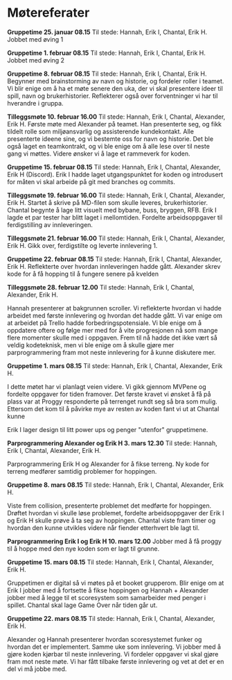 # Møtereferater

**Gruppetime 25. januar 08.15**
Til stede: Hannah, Erik I, Chantal, Erik H.
Jobbet med øving 1
 
**Gruppetime 1. februar 08.15**
Til stede: Hannah, Erik I, Chantal, Erik H.
Jobbet med øving 2
 
**Gruppetime 8. februar 08.15**
Til stede: Hannah, Erik I, Chantal, Erik H.
Begynner med brainstorming av navn og historie, og fordeler roller i teamet. Vi blir enige om å ha et møte senere den uka, der vi skal presentere ideer til spill, navn og brukerhistorier. Reflekterer også over forventninger vi har til hverandre i gruppa. 
 
**Tilleggsmøte 10. februar 16.00**
Til stede: Hannah, Erik I, Chantal, Alexander, Erik H.
Første møte med Alexander på teamet. Han presenterte seg, og fikk tildelt rolle som miljøansvarlig og assisterende kundekontakt. Alle presenterte ideene sine, og vi bestemte oss for navn og historie. Det ble også laget en teamkontrakt, og vi ble enige om å alle lese over til neste gang vi møttes. Videre ønsker vi å lage et rammeverk for koden.

 
**Gruppetime 15. februar 08.15**
Til stede: Hannah, Erik I, Chantal, Alexander, Erik H (Discord).
Erik I hadde laget utgangspunktet for koden og introdusert for måten vi skal arbeide på git med branches og commits. 

**Tilleggsmøte 19. februar 16.00**
Til stede: Hannah, Erik I, Chantal, Alexander, Erik H.
Startet å skrive på MD-filen som skulle leveres, brukerhistorier. Chantal begynte å lage litt visuelt med bybane, buss, bryggen, RFB.
Erik I lagde et par tester har blitt laget i mellomtiden. Fordelte arbeidsoppgaver til ferdigstilling av innleveringen.
 


**Tilleggsmøte 21. februar 16.00**
Til stede: Hannah, Erik I, Chantal, Alexander, Erik H.
Gikk over, ferdigstilte og leverte innlevering 1.



**Gruppetime 22. februar 08.15**
Til stede: Hannah, Erik I, Chantal, Alexander, Erik H.
Reflekterte over hvordan innleveringen hadde gått.
Alexander skrev kode for å få hopping til å fungere senere på kvelden

**Tilleggsmøte 28. februar 12.00**
Til stede: Hannah, Erik I, Chantal, Alexander, Erik H.

Hannah presenterer at bakgrunnen scroller. Vi reflekterte hvordan vi hadde arbeidet med første innlevering og hvordan det hadde gått. Vi var enige om at arbeidet på Trello hadde forbedringspotensiale. Vi ble enige om å oppdatere oftere og følge mer med for å vite progresjonen nå som mange flere momenter skulle med i oppgaven. Frem til nå hadde det ikke vært så veldig kodeteknisk, men vi ble enige om å skulle gjøre mer parprogrammering fram mot neste innlevering for å kunne diskutere mer.
 
**Gruppetime 1. mars 08.15**
Til stede: Hannah, Erik I, Chantal, Alexander, Erik H.

I dette møtet har vi planlagt veien videre. Vi gikk gjennom MVPene og fordelte oppgaver for tiden framover. Det første kravet vi ønsket å få på plass var at Proggy responderte på terrenget rundt seg så bra som mulig. Ettersom det kom til å påvirke mye av resten av koden fant vi ut at Chantal kunne 
 
Erik I lager design til litt power ups og penger "utenfor" gruppetimene.
 
 
**Parprogrammering Alexander og Erik H 3. mars 12.30**
Til stede: Hannah, Erik I, Chantal, Alexander, Erik H.

Parprogrammering Erik H og Alexander for å fikse terreng.
Ny kode for terreng medfører samtidig problemer for hoppingen.
 

**Gruppetime 8. mars 08.15**
Til stede: Hannah, Erik I, Chantal, Alexander, Erik H.

Viste frem collision, presenterte problemet det medførte for hoppingen. Drøftet hvordan vi skulle løse problemet, fordelte arbeidsoppgaver der Erik I og Erik H skulle prøve å ta seg av hoppingen. 
Chantal viste fram timer og hvordan den kunne utvikles videre når fiender etterhvert ble lagt til. 

**Parprogrammering Erik I og Erik H 10. mars 12.00**
Jobber med å få proggy til å hoppe med den nye koden som er lagt til grunne.
 
 
**Gruppetime 15. mars 08.15**
Til stede: Hannah, Erik I, Chantal, Alexander, Erik H.

Gruppetimen er digital så vi møtes på et booket grupperom. Blir enige om at Erik I jobber med å fortsette å fikse hoppingen og Hannah + Alexander jobber med å legge til et scoresystem som samarbeider med penger i spillet. Chantal skal lage Game Over når tiden går ut.
 
 
**Gruppetime 22. mars 08.15**
Til stede: Hannah, Erik I, Chantal, Alexander, Erik H.

Alexander og Hannah presenterer hvordan scoresystemet funker og hvordan det er implementert.
Samme uke som innlevering. Vi jobber med å gjøre koden kjørbar til neste innlevering. Vi fordeler oppgaver vi skal gjøre fram mot neste møte. Vi har fått tilbake første innlevering og vet at det er en del vi må jobbe med.
